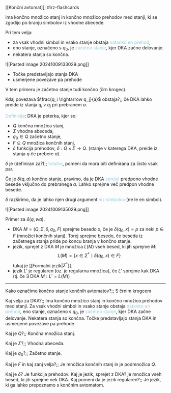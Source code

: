 [[Končni avtomat]]; #irz-flashcards 

ima končno množico stanj in končno množico prehodov med stanji, ki se zgodijo po branju simbolov iz vhodne abecede.

Pri tem velja:
- za vsak vhodni simbol in vsako stanje obstaja <font color="#92cddc">natanko en prehod</font>,
- eno stanje, označeno s $q_0$, je <font color="#92cddc">začetno stanje</font>, kjer DKA začne delovanje.
- nekatera stanja so končna.

![[Pasted image 20241009133029.png]]

- Točke predstavljajo stanja DKA
- usmerjene povezave pa prehode

V tem primeru je začetno stanje tudi končno (črn krogec).

Kdaj povezava $\frac{q_i \rightarrow q_j}{a}$ obstaja?;; če DKA lahko preide iz stanja $q_i$ v $q_j$ pri prebranem $a$.
<!--SR:!2024-11-03,15,290-->

<font color="#92cddc">Definicija</font>: DKA je peterka, kjer so:
- $Q$ končna množica stanj,
- $\Sigma$ vhodna abeceda,
- $q_0 \in Q$ začetno stanje,
- $F \subseteq Q$ množica končnih stanj,
- $\delta$ funkcija prehodov, $\delta : Q \times \Sigma \rightarrow Q$. (stanje v katerega DKA, preide iz stanja $q$ če prebere $a$).

$\delta$ je (definiran za?);; <font color="#92cddc">totalna</font>, pomeni da mora biti definirana za čisto vsak par.
<!--SR:!2024-10-20,1,230-->

Če je $\delta(q,a)$ končno stanje, pravimo, da je DKA <font color="#92cddc">sprejel</font> predpono vhodne besede vključno do prebranega $a$. Lahko sprejme več predpon vhodne besede.

$\delta$ razširimo, da je lahko njen drugi argument <font color="#92cddc">niz simbolov</font> (ne le en simbol). 

![[Pasted image 20241009135029.png]]

Primer za $\delta(q, wa)$.

- DKA $M = (Q, \Sigma, \delta, q_0, F)$ sprejme besedo x, če je $\delta(q_0, x) = p$ za neki $p \in F$ (množici končnih stanj). Torej sprejme besedo, če beseda iz začetnega stanja pride po koncu branja v končno stanje.
- jezik, sprejet z DKA $M$ je množica $L(M)$ vseh besed, ki jih sprejme $M$: $$L(M) = \{x \in \Sigma^* \mid \delta(q_0, x)\in F\}$$ tukaj je [[Formalni jezik|$\Sigma^*$]].
- jezik $L'$ je regularen (oz. je regularna množica), če $L'$ sprejme kak DKA (tj. če $\exists$ DKA $M : L'  = L(M)$)

---
Kako označimo končno stanje končnih avtomatov?;; S črnim krogcem
<!--SR:!2024-11-03,15,290-->
Kaj velja za DKA?;; Ima končno množico stanj in končno množico prehodov med stanji. Za vsak vhodni simbol in vsako stanje obstaja <font color="#92cddc">natanko en prehod</font>, eno stanje, označeno s $q_0$, je <font color="#92cddc">začetno stanje</font>, kjer DKA začne delovanje. Nekatera stanja so končna. Točke predstavljajo stanja DKA in usmerjene povezave pa prehode.
<!--SR:!2024-10-24,5,230-->
Kaj je $Q$?;; Končna množica stanj.
<!--SR:!2024-11-03,15,290-->
Kaj je $\Sigma$?;; Vhodna abeceda.
<!--SR:!2024-10-22,3,210-->
Kaj je $q_0$?;; Začetno stanje.
<!--SR:!2024-11-03,15,290-->
Kaj je $F$ in kaj zanj velja?;; Je množica končnih stanj in je podmnožica $Q$.
<!--SR:!2024-10-26,11,270-->
Kaj je $\delta$? Je funkcija prehodov. 
Kaj je jezik, sprejet z DKA? je množica vseh besed, ki jih sprejme nek DKA.
Kaj pomeni da je jezik regularen?;; Je jezik, ki ga lahko prepoznamo s končnim avtomatom.
<!--SR:!2024-10-25,6,250-->